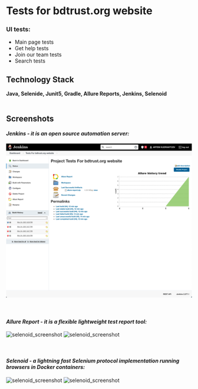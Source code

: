# Tests for bdtrust.org website
### UI tests:
- Main page tests
- Get help tests
- Join our team tests
- Search tests


## Technology Stack
**Java, Selenide, Junit5, Gradle, Allure Reports, Jenkins, Selenoid**
<br><br>

## Screenshots
#### *Jenkins - it is an open source automation server:*
![jenkins](src/test/resources/images/jenkins.png)
<br />
<br />
<br />

#### *Allure Report - it is a flexible lightweight test report tool:*
![selenoid_screenshot](src/test/resources/images/allure_report_1.png)
![selenoid_screenshot](src/test/resources/images/allure_report_2.png)
<br />
<br />
<br />

#### *Selenoid - a lightning fast Selenium protocol implementation running browsers in Docker containers:*
![selenoid_screenshot](src/test/resources/images/selenoid.png)
![selenoid_screenshot](src/test/resources/images/selenoid_video.gif)